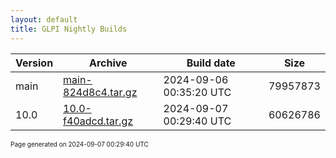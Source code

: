 ```yaml
---
layout: default
title: GLPI Nightly Builds
---
```


Version|Archive|Build date|Size
---|---|---|---
main|[main-824d8c4.tar.gz](main-824d8c4.tar.gz)|2024-09-06 00:35:20 UTC|79957873
10.0|[10.0-f40adcd.tar.gz](10.0-f40adcd.tar.gz)|2024-09-07 00:29:40 UTC|60626786

<font size="1">Page generated on 2024-09-07 00:29:40 UTC</font>
